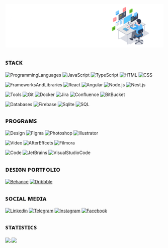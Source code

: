 ![Image](GIF/Banner_GitHub.gif)

## ꜱᴛᴀᴄᴋ

![ProgrammingLanguages](https://img.shields.io/badge/%F0%9F%96%A5%EF%B8%8F%20Programming%20languages%3A-1E3A8A?style=for-the-badge&logo=Java)
![JavaScript](https://img.shields.io/badge/JavaScript-FCFCFC?style=for-the-badge&logo=JavaScript)
![TypeScript](https://img.shields.io/badge/typescript-FCFCFC?style=for-the-badge&logo=typescript&logoColor=%233178C6)
![HTML](https://img.shields.io/badge/HTML-FCFCFC?style=for-the-badge&logo=html5)
![CSS](https://img.shields.io/badge/CSS-FCFCFC?style=for-the-badge&logo=css3&logoColor=264DE4)

![FrameworksAndLibraries](https://img.shields.io/badge/%F0%9F%93%9A%20Frameworks%20and%20libraries:-2A58B6?style=for-the-badge)
![React](https://img.shields.io/badge/React-FCFCFC?style=for-the-badge&logo=react)
![Angular](https://img.shields.io/badge/Angular-FCFCFC?style=for-the-badge&logo=angular&logoColor=ED1D24)
![Node.js](https://img.shields.io/badge/Node.js-FCFCFC?style=for-the-badge&logo=nodedotjs)
![Nest.js](https://img.shields.io/badge/Nest.js-FCFCFC?style=for-the-badge&logo=nestjs&logoColor=E0234E)

![Tools](https://img.shields.io/badge/%E2%9A%99%EF%B8%8F%20Tools%20and%20Systems%3A-3B82F6?style=for-the-badge)
![Git](https://img.shields.io/badge/Git-FCFCFC?style=for-the-badge&logo=git)
![Docker](https://img.shields.io/badge/Docker-FCFCFC?style=for-the-badge&logo=docker)
![Jira](https://img.shields.io/badge/jira-FCFCFC?style=for-the-badge&logo=jira&logoColor=0052CC)
![Confluence](https://img.shields.io/badge/Confluence-FCFCFC?style=for-the-badge&logo=confluence&logoColor=0052CC)
![BitBucket](https://img.shields.io/badge/Bitbucket-FCFCFC?style=for-the-badge&logo=bitbucket&logoColor=0052CC)


![Databases](https://img.shields.io/badge/%F0%9F%97%84%EF%B8%8F%20Databases%3A-4D97F1?style=for-the-badge)
![Firebase](https://img.shields.io/badge/firebase-FCFCFC?style=for-the-badge&logo=firebase&logoColor=%23DD2C00)
![Sqlite](https://img.shields.io/badge/sqlite-FCFCFC?style=for-the-badge&logo=sqlite&logoColor=5294E2)
![SQL](https://img.shields.io/badge/SQL-FCFCFC?style=for-the-badge&logo=datagrip&logoColor=%23000000)

## ᴘʀᴏɢʀᴀᴍꜱ
![Design](https://img.shields.io/badge/%F0%9F%8E%A8%20Design%3A-60A5FA?style=for-the-badge)
![Figma](https://img.shields.io/badge/Figma-FCFCFC?style=for-the-badge&logo=figma)
![Photoshop](https://img.shields.io/badge/Photoshop-FCFCFC?style=for-the-badge&logo=phpstorm&logoColor=%232259FF)
![Illustrator](https://img.shields.io/badge/illustrator-FCFCFC?style=for-the-badge&logo=pointy&logoColor=%23FF4D00)

![Video](https://img.shields.io/badge/%F0%9F%8E%AC%20Video%3A-6FA8F4?style=for-the-badge)
![AfterEffcets](https://img.shields.io/badge/AfterEffects-FCFCFC?style=for-the-badge&logo=e&logoColor=%234B275F)
![Filmora](https://img.shields.io/badge/Filmora-FCFCFC?style=for-the-badge&logo=wondersharefilmora&logoColor=%2307273D)

![Code](https://img.shields.io/badge/%E2%8C%A8%EF%B8%8F%20code%3A-7BB9F4?style=for-the-badge)
![JetBrains](https://img.shields.io/badge/JetBrains-FCFCFC?style=for-the-badge&logo=jetbrains&logoColor=000)
![VisualStudioCode](https://img.shields.io/badge/VS%20Code-FCFCFC?style=for-the-badge&logo=lintcode)

## ᴅᴇꜱɪɢɴ ᴘᴏʀᴛꜰᴏʟɪᴏ
[![Behance](https://img.shields.io/badge/behance-FCFCFC?style=for-the-badge&logo=behance&logoColor=0057FF)](https://www.behance.net/akineyshen)
[![Dribbble](https://img.shields.io/badge/dribbble-FCFCFC?style=for-the-badge&logo=dribbble)](https://dribbble.com/Akineyshen)


## ꜱᴏᴄɪᴀʟ ᴍᴇᴅɪᴀ
[![Linkedin](https://img.shields.io/badge/Linkedin-FCFCFC?style=for-the-badge&logo=invision&logoColor=015E94)](https://www.linkedin.com/in/akineyshen/)
[![Telegram](https://img.shields.io/badge/telegram-FCFCFC?style=for-the-badge&logo=telegram)](https://t.me/Akineyshen)
[![Instagram](https://img.shields.io/badge/Instagram-FCFCFC?style=for-the-badge&logo=instagram&logoColor=FF3366)](https://www.instagram.com/aki.neyshen/)
[![Facebook](https://img.shields.io/badge/facebook-FCFCFC?style=for-the-badge&logo=facebook&logoColor=0056A1)](https://www.facebook.com/akineyshen)


## ꜱᴛᴀᴛɪꜱᴛɪᴄꜱ
<a href="https://github.com/anuraghazra/github-readme-stats">
  <img height=200 align="center" src="https://github-readme-stats.vercel.app/api?username=Akineyshen&show_icons=true&card_width=420"/>
</a>
<a href="https://github.com/anuraghazra/convoychat">
  <img height=200 align="center" src="https://github-readme-stats.vercel.app/api/top-langs?username=Akineyshen&hide=C,Makefile&layout=compact&langs_count=8&card_width=350" />
</a>



